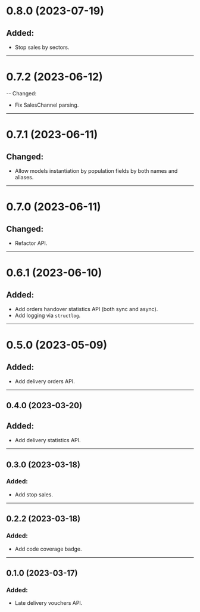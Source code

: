 # 0.8.0 (2023-07-19)

## Added:

- Stop sales by sectors.

---

# 0.7.2 (2023-06-12)

-- Changed:

- Fix SalesChannel parsing.

---

# 0.7.1 (2023-06-11)

## Changed:

- Allow models instantiation by population fields by both names and aliases.

---

# 0.7.0 (2023-06-11)

## Changed:

- Refactor API.

---

# 0.6.1 (2023-06-10)

## Added:

- Add orders handover statistics API (both sync and async).
- Add logging via `structlog`.

---

# 0.5.0 (2023-05-09)

## Added:

- Add delivery orders API.

--- 

## 0.4.0 (2023-03-20)

## Added:

- Add delivery statistics API.

---

## 0.3.0 (2023-03-18)

### Added:

- Add stop sales.

---

## 0.2.2 (2023-03-18)

### Added:

- Add code coverage badge.

---

## 0.1.0 (2023-03-17)

### Added:

- Late delivery vouchers API.
